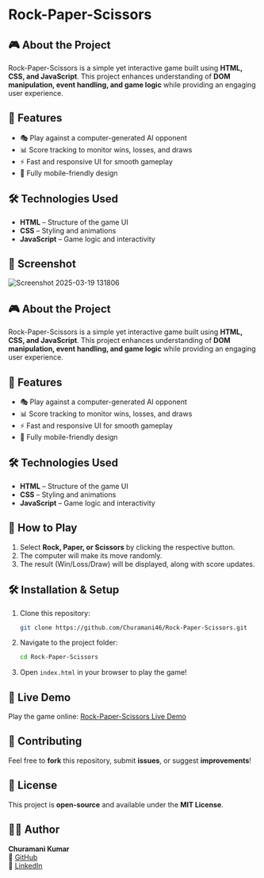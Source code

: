 # Rock-Paper-Scissors

## 🎮 About the Project
Rock-Paper-Scissors is a simple yet interactive game built using **HTML, CSS, and JavaScript**. This project enhances understanding of **DOM manipulation, event handling, and game logic** while providing an engaging user experience.

## 🚀 Features
- 🎭 Play against a computer-generated AI opponent
- 📊 Score tracking to monitor wins, losses, and draws
- ⚡ Fast and responsive UI for smooth gameplay
- 📱 Fully mobile-friendly design

## 🛠️ Technologies Used
- **HTML** – Structure of the game UI
- **CSS** – Styling and animations
- **JavaScript** – Game logic and interactivity

## 📸 Screenshot
![Screenshot 2025-03-19 131806](https://github.com/user-attachments/assets/bda57495-7160-4d2a-ae66-776cd980287a)

## 🎮 About the Project
Rock-Paper-Scissors is a simple yet interactive game built using **HTML, CSS, and JavaScript**. This project enhances understanding of **DOM manipulation, event handling, and game logic** while providing an engaging user experience.

## 🚀 Features
- 🎭 Play against a computer-generated AI opponent
- 📊 Score tracking to monitor wins, losses, and draws
- ⚡ Fast and responsive UI for smooth gameplay
- 📱 Fully mobile-friendly design

## 🛠️ Technologies Used
- **HTML** – Structure of the game UI
- **CSS** – Styling and animations
- **JavaScript** – Game logic and interactivity


## 🎯 How to Play
1. Select **Rock, Paper, or Scissors** by clicking the respective button.
2. The computer will make its move randomly.
3. The result (Win/Loss/Draw) will be displayed, along with score updates.

## 🛠️ Installation & Setup
1. Clone this repository:
   ```sh
   git clone https://github.com/Churamani46/Rock-Paper-Scissors.git
   ```
2. Navigate to the project folder:
   ```sh
   cd Rock-Paper-Scissors
   ```
3. Open `index.html` in your browser to play the game!

## 🔗 Live Demo

Play the game online: [Rock-Paper-Scissors Live Demo](https://churamani46.github.io/Rock-Paper-Scissors/)

## 🤝 Contributing
Feel free to **fork** this repository, submit **issues**, or suggest **improvements**!

## 📜 License
This project is **open-source** and available under the **MIT License**.

## 👨‍💻 Author
**Churamani Kumar**  
📌 [GitHub](https://github.com/Churamani46)  
📌 [LinkedIn](https://www.linkedin.com/in/churamani-kumar-503103258/)



